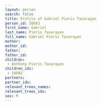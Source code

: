 ```yaml
---
layout: person
search: false
title: Profile of Gabriel Pieris Tavarayan
person_id: I0893
first_name: Gabriel
last_name: Pieris Tavarayan
full_name: Gabriel Pieris Tavarayan
mother: 
mother_id: 
father: 
father_id: 
children:
 - Anthony Pieris Tavarayan
children_ids:
 - I0892
partners:
partner_ids:
relevant_trees_names:
relevant_trees_ids:
sex: M
---
```


